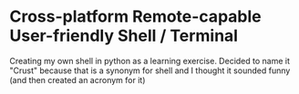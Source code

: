 # Cross-platform Remote-capable User-friendly Shell / Terminal
Creating my own shell in python as a learning exercise. Decided to name it "Crust" because that is a synonym for shell and I thought it sounded funny (and then created an acronym for it)
